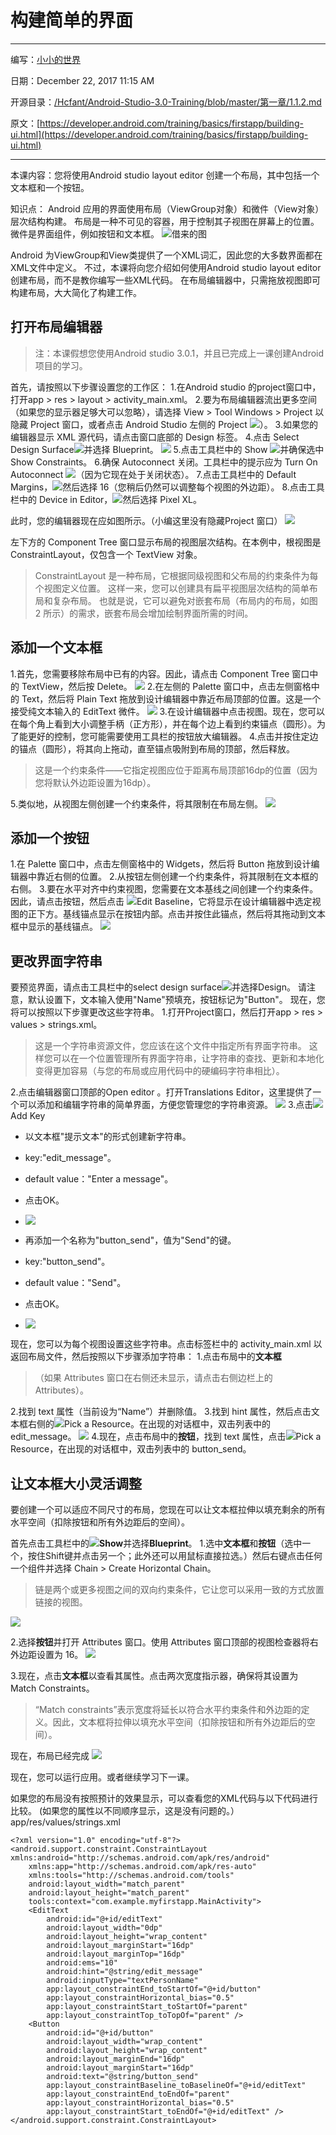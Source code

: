 # 构建简单的界面

_ _ _
编写：[小小的世界](https://github.com/Hcfant)<br/>

日期：December 22, 2017 11:15 AM<br/>

开源目录：[/Hcfant/Android-Studio-3.0-Training/blob/master/第一章/1.1.2.md](https://github.com/Hcfant/Android-Studio-3.0-Training/blob/master/%E7%AC%AC%E4%B8%80%E7%AB%A0/1.1.2.md)<br/>

原文：[https://developer.android.com/training/basics/firstapp/building-ui.html](https://developer.android.com/training/basics/firstapp/building-ui.html)<br/>
_ _ _
本课内容：您将使用Android studio layout editor 创建一个布局，其中包括一个文本框和一个按钮。

知识点：
Android 应用的界面使用布局（ViewGroup对象）和微件（View对象）层次结构构建。
布局是一种不可见的容器，用于控制其子视图在屏幕上的位置。
微件是界面组件，例如按钮和文本框。
![借来的图](./img/0008.png)

Android 为ViewGroup和View类提供了一个XML词汇，因此您的大多数界面都在XML文件中定义。
不过，本课将向您介绍如何使用Android studio layout editor创建布局，而不是教你编写一些XML代码。
在布局编辑器中，只需拖放视图即可构建布局，大大简化了构建工作。

## 打开布局编辑器
> 注：本课假想您使用Android studio 3.0.1，并且已完成上一课创建Android项目的学习。

首先，请按照以下步骤设置您的工作区：
1.在Android studio 的project窗口中，打开app > res > layout > activity_main.xml。
2.要为布局编辑器流出更多空间（如果您的显示器足够大可以忽略），请选择 View > Tool Windows > Project 以隐藏 Project 窗口，或者点击 Android Studio 左侧的 Project ![](./img/an002.png)）。
3.如果您的编辑器显示 XML 源代码，请点击窗口底部的 Design 标签。
4.点击 Select Design Surface![](./img/an003.png)并选择 Blueprint。
![](./img/0009.png)
5.点击工具栏中的 Show ![](./img/an004.png)并确保选中 Show Constraints。
6.确保 Autoconnect 关闭。工具栏中的提示应为 Turn On Autoconnect ![](./img/an005.png)（因为它现在处于关闭状态）。
7.点击工具栏中的 Default Margins，![](./img/an006.png)然后选择 16（您稍后仍然可以调整每个视图的外边距）。
8.点击工具栏中的 Device in Editor，![](./img/an007.png)然后选择 Pixel XL。

此时，您的编辑器现在应如图所示。（小编这里没有隐藏Project 窗口）
![](./img/0010.png)

左下方的 Component Tree 窗口显示布局的视图层次结构。在本例中，根视图是 ConstraintLayout，仅包含一个 TextView 对象。
> ConstraintLayout 是一种布局，它根据同级视图和父布局的约束条件为每个视图定义位置。
> 这样一来，您可以创建具有扁平视图层次结构的简单布局和复杂布局。
> 也就是说，它可以避免对嵌套布局（布局内的布局，如图 2 所示）的需求，嵌套布局会增加绘制界面所需的时间。

## 添加一个文本框
1.首先，您需要移除布局中已有的内容。因此，请点击 Component Tree 窗口中的 TextView，然后按 Delete。
![](./img/0011.png)
2.在左侧的 Palette 窗口中，点击左侧窗格中的 Text，然后将 Plain Text 拖放到设计编辑器中靠近布局顶部的位置。这是一个接受纯文本输入的 EditText 微件。
![](./img/0012.png)
3.在设计编辑器中点击视图。现在，您可以在每个角上看到大小调整手柄（正方形），并在每个边上看到约束锚点（圆形）。为了能更好的控制，您可能需要使用工具栏的按钮放大编辑器。
4.点击并按住定边的锚点（圆形），将其向上拖动，直至锚点吸附到布局的顶部，然后释放。
> 这是一个约束条件——它指定视图应位于距离布局顶部16dp的位置（因为您将默认外边距设置为16dp）。

5.类似地，从视图左侧创建一个约束条件，将其限制在布局左侧。
![](./img/0013.png)

## 添加一个按钮
1.在 Palette 窗口中，点击左侧窗格中的 Widgets，然后将 Button 拖放到设计编辑器中靠近右侧的位置。
2.从按钮左侧创建一个约束条件，将其限制在文本框的右侧。
3.要在水平对齐中约束视图，您需要在文本基线之间创建一个约束条件。因此，请点击按钮，然后点击 ![](./img/an008.png)Edit Baseline，它将显示在设计编辑器中选定视图的正下方。基线锚点显示在按钮内部。点击并按住此锚点，然后将其拖动到文本框中显示的基线锚点。
![](./img/0014.png)

## 更改界面字符串
要预览界面，请点击工具栏中的select design surface![](./img/an003.png)并选择Design。
请注意，默认设置下，文本输入使用"Name"预填充，按钮标记为"Button"。
现在，您将可以按照以下步骤更改这些字符串。
1.打开Project窗口，然后打开app > res > values > strings.xml。
> 这是一个字符串资源文件，您应该在这个文件中指定所有界面字符串。
> 这样您可以在一个位置管理所有界面字符串，让字符串的查找、更新和本地化变得更加容易（与您的布局或应用代码中的硬编码字符串相比）。

2.点击编辑器窗口顶部的Open editor 。打开Translations Editor，这里提供了一个可以添加和编辑字符串的简单界面，方便您管理您的字符串资源。
![](./img/0015.png)
3.点击![](./img/an009.png)Add Key
-    以文本框"提示文本"的形式创建新字符串。
-    key:"edit_message"。
-    default value："Enter a message"。
-    点击OK。
-    ![](./img/0016.png)


-    再添加一个名称为"button_send"，值为"Send"的键。
-    key:"button_send"。
-    default value："Send"。
-    点击OK。
-    ![](./img/0017.png)

现在，您可以为每个视图设置这些字符串。点击标签栏中的 activity_main.xml 以返回布局文件，然后按照以下步骤添加字符串：
1.点击布局中的**文本框**
>（如果 Attributes 窗口在右侧还未显示，请点击右侧边栏上的 Attributes）。

2.找到 text 属性（当前设为“Name”）并删除值。
3.找到 hint 属性，然后点击文本框右侧的![](./img/an010.png)Pick a Resource。在出现的对话框中，双击列表中的 edit_message。
![](./img/0018.png)
4.现在，点击布局中的**按钮**，找到 text 属性，点击![](./img/an010.png)Pick a Resource，在出现的对话框中，双击列表中的 button_send。

## 让文本框大小灵活调整
要创建一个可以适应不同尺寸的布局，您现在可以让文本框拉伸以填充剩余的所有水平空间（扣除按钮和所有外边距后的空间）。

首先点击工具栏中的![](./img/an003.png)**Show**并选择**Blueprint**。
1.选中**文本框**和**按钮**（选中一个，按住Shift键并点击另一个；此外还可以用鼠标直接拉选。）然后右键点击任何一个组件并选择 Chain > Create Horizontal Chain。
> 链是两个或更多视图之间的双向约束条件，它让您可以采用一致的方式放置链接的视图。

![](./img/0019.png)

2.选择**按钮**并打开 Attributes 窗口。使用 Attributes 窗口顶部的视图检查器将右外边距设置为 16。
![](./img/0020.png)

3.现在，点击**文本框**以查看其属性。点击两次宽度指示器，确保将其设置为 Match Constraints。
> “Match constraints”表示宽度将延长以符合水平约束条件和外边距的定义。因此，文本框将拉伸以填充水平空间（扣除按钮和所有外边距后的空间）。

现在，布局已经完成
![](./img/0021.png)

现在，您可以运行应用。或者继续学习下一课。

如果您的布局没有按照预计的效果显示，可以查看您的XML代码与以下代码进行比较。
(如果您的属性以不同顺序显示，这是没有问题的。）
app/res/values/strings.xml
```language
<?xml version="1.0" encoding="utf-8"?>
<android.support.constraint.ConstraintLayout xmlns:android="http://schemas.android.com/apk/res/android"
    xmlns:app="http://schemas.android.com/apk/res-auto"
    xmlns:tools="http://schemas.android.com/tools"
    android:layout_width="match_parent"
    android:layout_height="match_parent"
    tools:context="com.example.myfirstapp.MainActivity">
    <EditText
        android:id="@+id/editText"
        android:layout_width="0dp"
        android:layout_height="wrap_content"
        android:layout_marginStart="16dp"
        android:layout_marginTop="16dp"
        android:ems="10"
        android:hint="@string/edit_message"
        android:inputType="textPersonName"
        app:layout_constraintEnd_toStartOf="@+id/button"
        app:layout_constraintHorizontal_bias="0.5"
        app:layout_constraintStart_toStartOf="parent"
        app:layout_constraintTop_toTopOf="parent" />
    <Button
        android:id="@+id/button"
        android:layout_width="wrap_content"
        android:layout_height="wrap_content"
        android:layout_marginEnd="16dp"
        android:layout_marginStart="16dp"
        android:text="@string/button_send"
        app:layout_constraintBaseline_toBaselineOf="@+id/editText"
        app:layout_constraintEnd_toEndOf="parent"
        app:layout_constraintHorizontal_bias="0.5"
        app:layout_constraintStart_toEndOf="@+id/editText" />
</android.support.constraint.ConstraintLayout>
```

